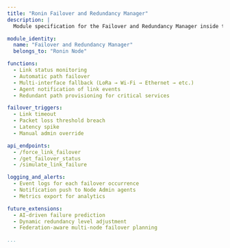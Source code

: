 ```yaml
---
title: "Ronin Failover and Redundancy Manager"
description: |
  Module specification for the Failover and Redundancy Manager inside the Ronin Node Class in kOS. This component handles link failures, ensures continuous network service, and automates fallback procedures.

module_identity:
  name: "Failover and Redundancy Manager"
  belongs_to: "Ronin Node"

functions:
  - Link status monitoring
  - Automatic path failover
  - Multi-interface fallback (LoRa → Wi-Fi → Ethernet → etc.)
  - Agent notification of link events
  - Redundant path provisioning for critical services

failover_triggers:
  - Link timeout
  - Packet loss threshold breach
  - Latency spike
  - Manual admin override

api_endpoints:
  - /force_link_failover
  - /get_failover_status
  - /simulate_link_failure

logging_and_alerts:
  - Event logs for each failover occurrence
  - Notification push to Node Admin agents
  - Metrics export for analytics

future_extensions:
  - AI-driven failure prediction
  - Dynamic redundancy level adjustment
  - Federation-aware multi-node failover planning

...
```


